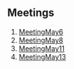 ## Meetings ##
  1. [MeetingMay6](MeetingMay6.md)
  1. [MeetingMay8](MeetingMay8.md)
  1. [MeetingMay11](MeetingMay11.md)
  1. [MeetingMay13](MeetingMay13.md)